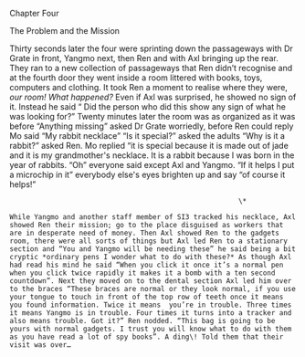  

Chapter Four

The Problem and the Mission

Thirty seconds later the four were sprinting down the passageways with Dr Grate in front, Yangmo next, then Ren and with Axl bringing up the rear. They ran to a new collection of passageways that Ren didn’t recognise and at the fourth door they went inside a room littered with books, toys, computers and clothing. It took Ren a moment to realise where they were, *our room\! What happened?* Even if Axl was surprised, he showed no sign of it. Instead he said “ Did the person who did this show any sign of what he was looking for?” Twenty minutes later the room was as organized as it was before “Anything missing” asked Dr Grate worriedly, before Ren could reply Mo said “My rabbit necklace” “Is it special?” asked the adults “Why is it a rabbit?” asked Ren. Mo replied “it is special because it is made out of jade and it is my grandmother's necklace. It is a rabbit because I was born in the year of rabbits. “Oh” everyone said except Axl and Yangmo. “If it helps I put a microchip in it” everybody else's eyes brighten up and say “of course it helps\!”

                                                            \*

	While Yangmo and another staff member of SI3 tracked his necklace, Axl showed Ren their mission; go to the place disguised as workers that are in desperate need of money. Then Axl showed Ren to the gadgets room, there were all sorts of things but Axl led Ren to a stationary section and “You and Yangmo will be needing these” he said being a bit cryptic *ordinary pens I wonder what to do with these?* As though Axl had read his mind he said “When you click it once it’s a normal pen when you click twice rapidly it makes it a bomb with a ten second countdown”. Next they moved on to the dental section Axl led him over to the braces “These braces are normal or they look normal, if you use your tongue to touch in front of the top row of teeth once it means you found information. Twice it means  you’re in trouble. Three times it means Yangmo is in trouble. Four times it turns into a tracker and also means trouble. Got it?” Ren nodded. “This bag is going to be yours with normal gadgets. I trust you will know what to do with them as you have read a lot of spy books”. A ding\! Told them that their visit was over…